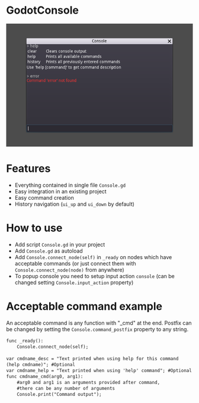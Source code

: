 # GodotConsole
![Alt text](/screenshot.png?raw=true "GodotConsole")

# Features
- Everything contained in single file `Console.gd`
- Easy integration in an existing project
- Easy command creation
- History navigation (`ui_up` and `ui_down` by default)

# How to use
- Add script `Console.gd` in your project
- Add `Console.gd` as autoload
- Add `Console.connect_node(self)` in `_ready` on nodes which have acceptable commands (or just connect them with `Console.connect_node(node)` from anywhere)
- To popup console you need to setup input action `console` (can be changed setting `Console.input_action` property)

# Acceptable command example
An acceptable command is any function with "_cmd" at the end. Postfix can be changed by setting the `Console.command_postfix` property to any string.

```gdscript
func _ready():
	Console.connect_node(self);

var cmdname_desc = "Text printed when using help for this command (help cmdname)"; #Optional
var cmdname_help = "Text printed when using 'help' command"; #Optional
func cmdname_cmd(arg0, arg1):
	#arg0 and arg1 is an arguments provided after command,
	#there can be any number of arguments
	Console.print("Command output");
```
